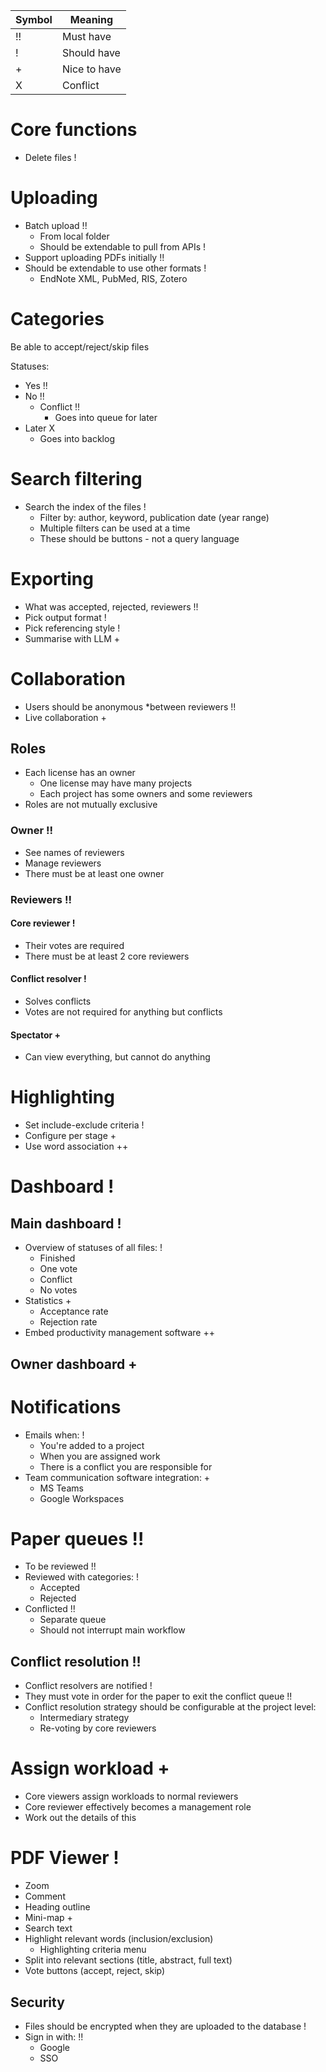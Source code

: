 | Symbol 	| Meaning      	|
|--------	|--------------	|
| !!     	| Must have    	|
| !      	| Should have  	|
| +      	| Nice to have 	|
| X      	| Conflict     	|

# Core functions
- Delete files !
# Uploading
- Batch upload !!
	- From local folder 
	- Should be extendable to pull from APIs !
- Support uploading PDFs initially !!
- Should be extendable to use other formats !
	- EndNote XML, PubMed, RIS, Zotero

# Categories
Be able to accept/reject/skip files

Statuses:
- Yes !!
- No !!
	- Conflict !!
		- Goes into queue for later
- Later X
	- Goes into backlog

# Search filtering
- Search the index of the files !
	- Filter by: author, keyword, publication date (year range)
	- Multiple filters can be used at a time
	- These should be buttons - not a query language

# Exporting
- What was accepted, rejected, reviewers !!
- Pick output format !
- Pick referencing style !
- Summarise with LLM +

# Collaboration
- Users should be anonymous *between reviewers !!
- Live collaboration +

## Roles
- Each license has an owner
	- One license may have many projects
	- Each project has some owners and some reviewers
- Roles are not mutually exclusive

### Owner !!
- See names of reviewers
- Manage reviewers
- There must be at least one owner

### Reviewers !!
#### Core reviewer !
- Their votes are required 
- There must be at least 2 core reviewers

#### Conflict resolver !
- Solves conflicts
- Votes are not required for anything but conflicts

#### Spectator +
- Can view everything, but cannot do anything

# Highlighting
- Set include-exclude criteria !
- Configure per stage +
- Use word association ++

# Dashboard !
## Main dashboard !
- Overview of statuses of all files: !
	- Finished
	- One vote
	- Conflict
	- No votes
- Statistics + 
	- Acceptance rate
	- Rejection rate
- Embed productivity management software ++
## Owner dashboard + 

# Notifications
- Emails when: !
	- You're added to a project
	- When you are assigned work
	- There is a conflict you are responsible for
- Team communication software integration: +
	- MS Teams
	- Google Workspaces

# Paper queues !!
- To be reviewed !!
- Reviewed with categories: !
	- Accepted
	- Rejected
- Conflicted !!
	- Separate queue
	- Should not interrupt main workflow
## Conflict resolution !!
- Conflict resolvers are notified !
- They must vote in order for the paper to exit the conflict queue !!
- Conflict resolution strategy should be configurable at the project level:
	- Intermediary strategy
	- Re-voting by core reviewers

# Assign workload +
- Core viewers assign workloads to normal reviewers
- Core reviewer effectively becomes a management role
- Work out the details of this

# PDF Viewer !
- Zoom
- Comment
- Heading outline
- Mini-map +
- Search text
- Highlight relevant words (inclusion/exclusion)
	- Highlighting criteria menu
- Split into relevant sections (title, abstract, full text)
- Vote buttons (accept, reject, skip)

## Security
- Files should be encrypted when they are uploaded to the database !
- Sign in with: !!
	- Google
	- SSO